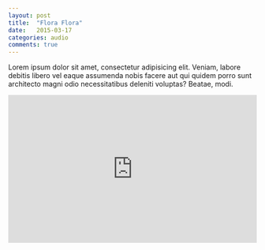 ```yaml
---
layout: post
title:  "Flora Flora"
date:   2015-03-17
categories: audio
comments: true
---
```

Lorem ipsum dolor sit amet, consectetur adipisicing elit. Veniam, labore debitis libero vel eaque assumenda nobis facere aut qui quidem porro sunt architecto magni odio necessitatibus deleniti voluptas? Beatae, modi.

<iframe width="100%" height="300" scrolling="no" frameborder="no" src="https://w.soundcloud.com/player/?url=https%3A//api.soundcloud.com/users/1786282&amp;auto_play=false&amp;hide_related=false&amp;show_comments=true&amp;show_user=true&amp;show_reposts=false&amp;visual=true"></iframe>